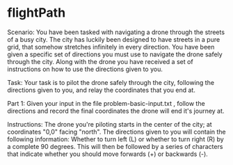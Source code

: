 # flightPath
Scenario: 
You have been tasked with navigating a drone through the streets of a busy city.
The city has luckily been designed to have streets in a pure grid, that somehow stretches infinitely in every direction. You have been given a specific set of directions you must use to navigate the drone safely through the city.
Along with the drone you have received a set of instructions on how to use the directions given to you.

Task: 
Your task is to pilot the drone safely through the city, following the directions given to you, and relay the coordinates that you end at.

Part 1: 
Given your input in the file problem-basic-input.txt , follow the directions and record the final coordinates the drone will end it's journey at.

Instructions: 
The drone you're piloting starts in the center of the city; at coordinates "0,0" facing "north".
The directions given to you will contain the following information:
Whether to turn left (L) or whether to turn right (R) by a complete 90 degrees.
This will then be followed by a series of characters that indicate whether you should move forwards (+) or backwards (-).

